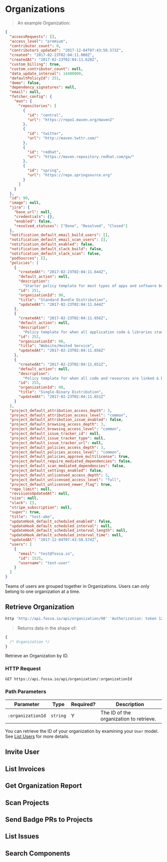 # Organizations

> An example Organization:

```json
{
  "accessRequests": [],
  "access_level": "premium",
  "contributor_count": 0,
  "contributors_updated": "2017-12-04T07:43:58.573Z",
  "created": "2017-02-23T02:04:11.000Z",
  "createdAt": "2017-02-23T02:04:11.628Z",
  "custom_billing": true,
  "custom_contributor_count": null,
  "data_update_interval": 14400000,
  "defaultPolicyId": 251,
  "demo": false,
  "dependency_signatures": null,
  "email": null,
  "fetcher_config": {
    "mvn": {
      "repositories": [
        {
          "id": "central",
          "url": "https://repo1.maven.org/maven2"
        },
        {
          "id": "twitter",
          "url": "http://maven.twttr.com/"
        },
        {
          "id": "redhat",
          "url": "https://maven.repository.redhat.com/ga/"
        },
        {
          "id": "spring",
          "url": "https://repo.springsource.org"
        }
      ]
    }
  },
  "id": 90,
  "image": null,
  "jira": {
    "base_url": null,
    "credentials": {},
    "enabled": false,
    "resolved_statuses": ["Done", "Resolved", "Closed"]
  },
  "notification_default_email_build_users": [],
  "notification_default_email_scan_users": [],
  "notification_default_enabled": false,
  "notification_default_slack_build": false,
  "notification_default_slack_scan": false,
  "podSources": [],
  "policies": [
    {
      "createdAt": "2017-02-23T02:04:11.644Z",
      "default_action": null,
      "description":
        "Starter policy template for most types of apps and software bundles.",
      "id": 251,
      "organizationId": 90,
      "title": "Standard Bundle Distribution",
      "updatedAt": "2017-02-23T02:04:11.644Z"
    },
    {
      "createdAt": "2017-02-23T02:04:11.656Z",
      "default_action": null,
      "description":
        "Policy template for when all application code & libraries stand behind a server (i.e. most SaaS, websites, API services).",
      "id": 252,
      "organizationId": 90,
      "title": "Website/Hosted Service",
      "updatedAt": "2017-02-23T02:04:11.656Z"
    },
    {
      "createdAt": "2017-02-23T02:04:11.651Z",
      "default_action": null,
      "description":
        "Policy template for when all code and resources are linked & bundled into a single binary distribution (i.e. most mobile apps, embedded systems, or compiled binary releases).",
      "id": 253,
      "organizationId": 90,
      "title": "Single-Binary Distribution",
      "updatedAt": "2017-02-23T02:04:11.651Z"
    }
  ],
  "project_default_attribution_access_depth": 3,
  "project_default_attribution_access_level": "common",
  "project_default_attribution_issue_enabled": false,
  "project_default_browsing_access_depth": 3,
  "project_default_browsing_access_level": "common",
  "project_default_issue_tracker_id": null,
  "project_default_issue_tracker_type": null,
  "project_default_issue_tracker_url": null,
  "project_default_policies_access_depth": 3,
  "project_default_policies_access_level": "common",
  "project_default_policies_approve_multilicense": true,
  "project_default_require_mediated_dependencies": false,
  "project_default_scan_mediated_dependencies": false,
  "project_default_settings_enabled": false,
  "project_default_unlicensed_access_depth": 3,
  "project_default_unlicensed_access_level": "full",
  "project_default_unlicensed_newer_flag": true,
  "repo_limit": null,
  "revisionsUpdatedAt": null,
  "size": null,
  "slack": [],
  "stripe_subscription": null,
  "super": true,
  "title": "test-abe",
  "updateHook_default_scheduled_enabled": false,
  "updateHook_default_scheduled_interval": null,
  "updateHook_default_scheduled_interval_length": null,
  "updateHook_default_scheduled_interval_time": null,
  "updatedAt": "2017-12-04T07:43:58.574Z",
  "users": [
    {
      "email": "test@fossa.io",
      "id": 1525,
      "username": "test-user"
    }
  ]
}
```

Teams of users are grouped together in Organizations. Users can only belong to
one organization at a time.

## Retrieve Organization

```bash
http 'http://api.fossa.io/api/organization/90' 'Authorization: token 123456789'
```

> Returns data in the shape of:

```js
{
  /* Organization */
}
```

Retrieve an Organization by ID.

### HTTP Request

`GET https://api.fossa.io/api/organization/:organizationId`

### Path Parameters

| Parameter         | Type     | Required? | Description                             |
| ----------------- | -------- | --------- | --------------------------------------- |
| `:organizationId` | `string` | Y         | The ID of the organization to retrieve. |

<aside class="notice">
You can retrieve the ID of your organization by examining your <code>User</code> model. See <a href="#list-users">List Users</a> for more details.
</aside>

## Invite User

## List Invoices

## Get Organization Report

## Scan Projects

## Send Badge PRs to Projects

## List Issues

## Search Components
